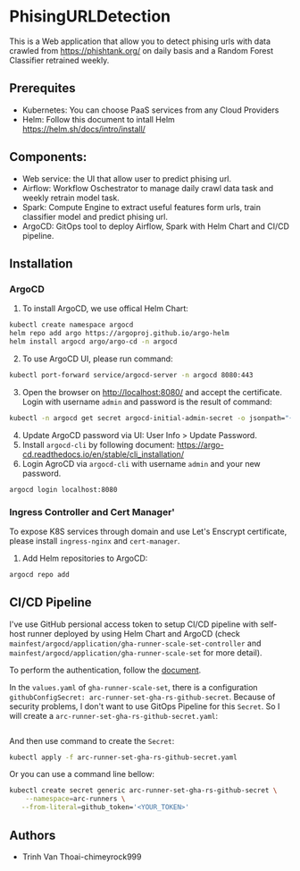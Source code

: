 # PhisingURLDetection
This is a Web application that allow you to detect phising urls with data crawled from <https://phishtank.org/> on daily basis and a Random Forest Classifier retrained weekly.

## Prerequites
- Kubernetes: You can choose PaaS services from any Cloud Providers
- Helm: Follow this document to intall Helm <https://helm.sh/docs/intro/install/>

## Components:
- Web service: the UI that allow user to predict phising url.
- Airflow: Workflow Oschestrator to manage daily crawl data task and weekly retrain model task.
- Spark: Compute Engine to extract useful features form urls, train classifier model and predict phising url.
- ArgoCD: GitOps tool to deploy Airflow, Spark with Helm Chart and CI/CD pipeline.
## Installation
### ArgoCD
1. To install ArgoCD, we use offical Helm Chart:
```bash
kubectl create namespace argocd
helm repo add argo https://argoproj.github.io/argo-helm
helm install argocd argo/argo-cd -n argocd
```
2. To use ArgoCD UI, please run command:
```bash
kubectl port-forward service/argocd-server -n argocd 8080:443
```
3. Open the browser on <http://localhost:8080/> and accept the certificate. Login with username `admin` and password is the result of command:
```bash
kubectl -n argocd get secret argocd-initial-admin-secret -o jsonpath="{.data.password}" | base64 -d
```
4. Update ArgoCD password via UI: User Info > Update Password.
5. Install `argocd-cli` by following document: <https://argo-cd.readthedocs.io/en/stable/cli_installation/>
6. Login AgroCD via `argocd-cli` with username `admin` and your new password.
```
argocd login localhost:8080
```
### Ingress Controller and Cert Manager'
To expose K8S services through domain and use Let's Enscrypt certificate, please install `ingress-nginx` and `cert-manager`.
1. Add Helm repositories to ArgoCD:
```bash
argocd repo add
```

## CI/CD Pipeline
I've use GitHub persional access token to setup CI/CD pipeline with 
self-host runner deployed by using Helm Chart and ArgoCD (check `mainfest/argocd/application/gha-runner-scale-set-controller` and `mainfest/argocd/application/gha-runner-scale-set` for more detail).

To perform the authentication, follow the [document](https://docs.github.com/en/actions/hosting-your-own-runners/managing-self-hosted-runners-with-actions-runner-controller/authenticating-to-the-github-api#authenticating-arc-with-a-personal-access-token).

In the `values.yaml` of `gha-runner-scale-set`, there is a configuration `githubConfigSecret: arc-runner-set-gha-rs-github-secret`. Because of security problems, I don't want to use GitOps Pipeline for this `Secret`.
So I will create a `arc-runner-set-gha-rs-github-secret.yaml`:
```yaml

```
And then use command to create the `Secret`:
```bash
kubectl apply -f arc-runner-set-gha-rs-github-secret.yaml
``` 


Or you can use a command line bellow:
```bash
kubectl create secret generic arc-runner-set-gha-rs-github-secret \
    --namespace=arc-runners \
   --from-literal=github_token='<YOUR_TOKEN>'
```

## Authors
* Trinh Van Thoai-chimeyrock999
